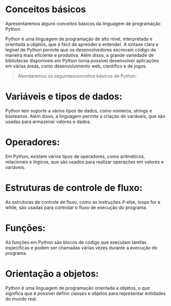# Conceitos básicos


Apresentaremos alguns conceitos básicos da linguagem de programação Python.

Python é uma linguagem de programação de alto nível, interpretada e orientada a objetos, que é fácil de aprender e entender. A sintaxe clara e legível de Python permite que os desenvolvedores escrevam código de maneira mais eficiente e produtiva. Além disso, a grande variedade de bibliotecas disponíveis em Python torna possível desenvolver aplicações em várias áreas, como desenvolvimento web, científico e de jogos.

>Abordaremos os seguintesconceitos básicos de Python:

# Variáveis e tipos de dados:


Python tem suporte a vários tipos de dados, como números, strings e booleanos. Além disso, a linguagem permite a criação de variáveis, que são usadas para armazenar valores e dados.

# Operadores:

 Em Python, existem vários tipos de operadores, como aritméticos, relacionais e lógicos, que são usados para realizar operações em valores e variáveis.

# Estruturas de controle de fluxo:

 As estruturas de controle de fluxo, como as instruções if-else, loops for e while, são usadas para controlar o fluxo de execução do programa.

# Funções:

 As funções em Python são blocos de código que executam tarefas específicas e podem ser chamadas várias vezes durante a execução do programa.

# Orientação a objetos:

 Python é uma linguagem de programação orientada a objetos, o que significa que é possível definir classes e objetos para representar entidades do mundo real.

